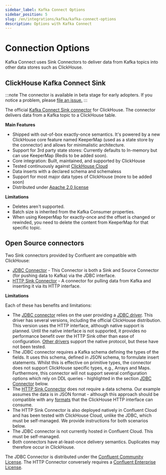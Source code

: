 ```yaml
---
sidebar_label: Kafka Connect Options
sidebar_position: 5
slug: /en/integrations/kafka/kafka-connect-options
description: Options with Kafka Connect
---
```


# Connection Options
Kafka Connect uses Sink Connectors to deliver data from Kafka topics into other data stores such as ClickHouse.
## ClickHouse Kafka Connect Sink
:::note
  The connector is available in beta stage for early adopters. If you notice a problem, please [file an issue.](https://github.com/ClickHouse/clickhouse-kafka-connect/issues/new)
:::

The official [Kafka Connect Sink connector](./kafka-clickhouse-connect-sink.md) for ClickHouse.
The connector delivers data from a Kafka topic to a ClickHouse table.

**Main Features**
- Shipped with out-of-box exactly-once semantics. It's powered by a new ClickHouse core feature named KeeperMap (used as a state store by the connector) and allows for minimalistic architecture.
- Support for 3rd party state stores: Currently defaults to In-memory but can use KeeperMap (Redis to be added soon).
- Core integration: Built, maintained, and supported by ClickHouse
- Tested continuously against [ClickHouse Cloud](https://clickhouse.com/cloud)
- Data inserts with a declared schema and schemaless
- Support for most major data types of ClickHouse (more to be added soon)
- Distributed under [Apache 2.0 license](https://github.com/ClickHouse/clickhouse-kafka-connect/blob/main/LICENSE)

**Limitations**
- Deletes aren't supported.
- Batch size is inherited from the Kafka Consumer properties.
- When using KeeperMap for exactly-once and the offset is changed or rewinded, you need to delete the content from KeeperMap for that specific topic.
## Open Source connectors
Two Sink connectors provided by Confluent are compatible with ClickHouse:

* [JDBC Connector](https://docs.confluent.io/kafka-connect-jdbc/current/) - This Connector is both a Sink and Source Connector (for pushing data to Kafka) via the JDBC interface.
* [HTTP Sink Connector](https://docs.confluent.io/kafka-connect-http/current/overview.html) - A connector for pulling data from Kafka and inserting it via its HTTP interface.

**Limitations**

Each of these has benefits and limitations:


* The [JDBC connector](./kafka-connect-jdbc) relies on the user providing a [JDBC driver](https://github.com/ClickHouse/clickhouse-jdbc). This driver has several versions, including the official ClickHouse distribution. This version uses the HTTP interface, although native support is planned. Until the native interface is not supported, it provides no performance benefit over the HTTP Sink other than ease of configuration. [Other drivers](https://github.com/housepower/ClickHouse-Native-JDBC) support the native protocol, but these have not been tested.
* The JDBC connector requires a Kafka schema defining the types of the fields. It uses this schema, defined in JSON schema, to formulate insert statements. Whilst this is effective on primitive types, the connector does not support ClickHouse specific types, e.g., Arrays and Maps. Furthermore, this connector will not support several configuration options which rely on DDL queries - highlighted in the section [JDBC Connector](./kafka-connect-jdbc) below.
* The [HTTP Sink Connector](./kafka-connect-http) does not require a data schema. Our example assumes the data is in JSON format - although this approach should be compatible with any [formats](https://clickhouse.com/docs/en/interfaces/formats/#data-formatting) that the ClickHouse HTTP interface can consume. 
* The HTTP Sink Connector is also deployed natively in Confluent Cloud and has been tested with ClickHouse Cloud, unlike the JDBC, which must be self-managed. We provide instructions for both scenarios below.
* The JDBC connector is not currently hosted in Confluent Cloud. This must be self-managed.
* Both connectors have at-least-once delivery semantics. Duplicates may therefore occur in ClickHouse. 

The JDBC Connector is distributed under the [Confluent Community License](https://www.confluent.io/confluent-community-license). The HTTP Connector conversely requires a [Confluent Enterprise License](https://docs.confluent.io/kafka-connect-http/current/overview.html#license).
